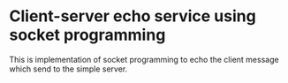 # Client-server echo service using socket programming

This is implementation of socket programming to echo the client message which send to the simple server.
